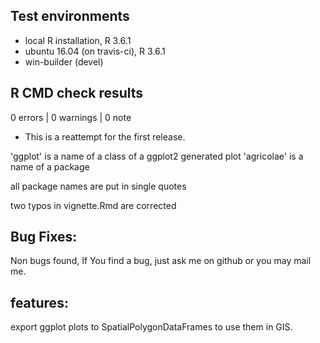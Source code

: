 ## Test environments
* local R installation, R 3.6.1
* ubuntu 16.04 (on travis-ci), R 3.6.1
* win-builder (devel)

## R CMD check results

0 errors | 0 warnings | 0 note

* This is a reattempt for the first release.


'ggplot' is a name of a class of a ggplot2 generated plot
'agricolae' is a name of a package

all package names are put in single quotes

two typos in vignette.Rmd are corrected

## Bug Fixes:
Non bugs found, If You find a bug, just ask me on github or you may mail me.

## features:
export ggplot plots to SpatialPolygonDataFrames to use them in GIS.


